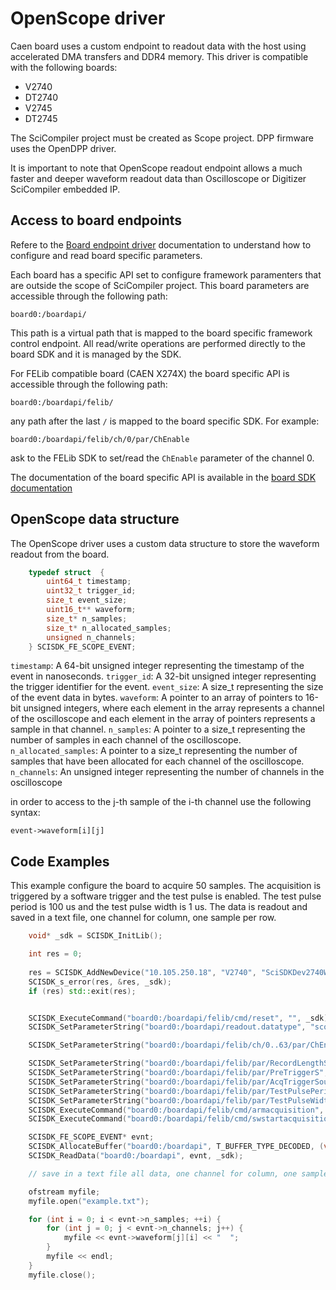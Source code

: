 # OpenScope driver

Caen board uses a custom endpoint to readout data with the host using accelerated DMA transfers and DDR4 memory. 
This driver is compatible with the following boards:
- V2740
- DT2740
- V2745
- DT2745

The SciCompiler project must be created as Scope project. DPP firmware uses the OpenDPP driver.

It is important to note that OpenScope readout endpoint allows a much faster and deeper waveform readout data than Oscilloscope or Digitizer SciCompiler embedded IP. 

## Access to board endpoints

Refere to the [Board endpoint driver](board_endpoint.md) documentation to understand how to configure and read board specific parameters.

Each board has a specific API set to configure framework paramenters that are outside the scope of SciCompiler project.
This board parameters are accessible through the following path:

`board0:/boardapi/`

This path is a virtual path that is mapped to the board specific framework control endpoint. All read/write operations are performed directly to the board SDK and it is managed by the SDK.

For FELib compatible board (CAEN X274X) the board specific API is accessible through the following path:

`board0:/boardapi/felib/`

any path after the last `/` is mapped to the board specific SDK. For example:

`board0:/boardapi/felib/ch/0/par/ChEnable`

ask to the FELib SDK to set/read the `ChEnable` parameter of the channel 0.

The documentation of the board specific API is available in the [board SDK documentation](https://www.caen.it/products/caen-felib-library/)



## OpenScope data structure

The OpenScope driver uses a custom data structure to store the waveform readout from the board.

```c
	typedef struct  {
		uint64_t timestamp;
		uint32_t trigger_id;
		size_t event_size;
		uint16_t** waveform;
		size_t* n_samples;
		size_t* n_allocated_samples;
		unsigned n_channels;
	} SCISDK_FE_SCOPE_EVENT;


```

`timestamp`: A 64-bit unsigned integer representing the timestamp of the event in nanoseconds.
`trigger_id`: A 32-bit unsigned integer representing the trigger identifier for the event.
`event_size`: A size_t representing the size of the event data in bytes.
`waveform`: A pointer to an array of pointers to 16-bit unsigned integers, where each element in the array represents a channel of the oscilloscope and each element in the array of pointers represents a sample in that channel.
`n_samples`: A pointer to a size_t representing the number of samples in each channel of the oscilloscope.
`n_allocated_samples`: A pointer to a size_t representing the number of samples that have been allocated for each channel of the oscilloscope.
`n_channels`: An unsigned integer representing the number of channels in the oscilloscope

in order to access to the j-th sample of the i-th channel use the following syntax:

`event->waveform[i][j]`

## Code Examples

This example configure the board to acquire 50 samples. The acquisition is triggered by a software trigger and the test pulse is enabled. The test pulse period is 100 us and the test pulse width is 1 us.
The data is readout and saved in a text file, one channel for column, one sample per row.

```c++
    void* _sdk = SCISDK_InitLib();

	int res = 0;
	
	res = SCISDK_AddNewDevice("10.105.250.18", "V2740", "SciSDKDev2740Wave.json", "board0", _sdk);
	SCISDK_s_error(res, &res, _sdk);
	if (res) std::exit(res);


	SCISDK_ExecuteCommand("board0:/boardapi/felib/cmd/reset", "", _sdk);
	SCISDK_SetParameterString("board0:/boardapi/readout.datatype", "scope", _sdk);

	SCISDK_SetParameterString("board0:/boardapi/felib/ch/0..63/par/ChEnable", "true"), _sdk);

	SCISDK_SetParameterString("board0:/boardapi/felib/par/RecordLengthS", "50", _sdk);
	SCISDK_SetParameterString("board0:/boardapi/felib/par/PreTriggerS", "4", _sdk);
	SCISDK_SetParameterString("board0:/boardapi/felib/par/AcqTriggerSource", "SwTrg | TestPulse", _sdk);
	SCISDK_SetParameterString("board0:/boardapi/felib/par/TestPulsePeriod", "100000", _sdk);
	SCISDK_SetParameterString("board0:/boardapi/felib/par/TestPulseWidth", "1000", _sdk);
	SCISDK_ExecuteCommand("board0:/boardapi/felib/cmd/armacquisition", "", _sdk);
	SCISDK_ExecuteCommand("board0:/boardapi/felib/cmd/swstartacquisition", "", _sdk);

	SCISDK_FE_SCOPE_EVENT* evnt;
	SCISDK_AllocateBuffer("board0:/boardapi", T_BUFFER_TYPE_DECODED, (void**)&evnt, 50, _sdk);
	SCISDK_ReadData("board0:/boardapi", evnt, _sdk);

    // save in a text file all data, one channel for column, one sample per row

    ofstream myfile;
    myfile.open("example.txt");

    for (int i = 0; i < evnt->n_samples; ++i) {
        for (int j = 0; j < evnt->n_channels; j++) {
            myfile << evnt->waveform[j][i] << "  ";
        }
        myfile << endl;
    }
    myfile.close();

```

		
	
